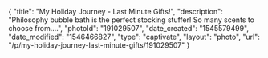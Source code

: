{
    "title": "My Holiday Journey - Last Minute Gifts!",
    "description": "Philosophy bubble bath is the perfect stocking stuffer!  So many scents to choose from....",
    "photoId": "191029507",
    "date_created": "1545579499",
    "date_modified": "1546466827",
    "type": "captivate",
    "layout": "photo",
    "url": "\/p\/my-holiday-journey-last-minute-gifts\/191029507"
}